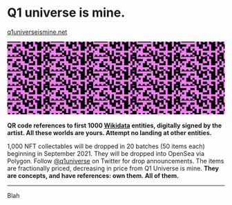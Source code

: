 # Q1 universe is mine.
[q1universeismine.net](https://www.q1universeismine.net/)

![](_img/twitter_header.png)

**QR code references to first 1000 [Wikidata](https://www.wikidata.org/wiki/Wikidata:Main_Page) entities,
digitally signed by the artist. All these worlds are yours.
Attempt no landing at other entities.**

1,000 NFT collectables will be dropped
in 20 batches (50 items each) beginning in September 2021.
They will be dropped into OpenSea via Polygon.
Follow [@q1universe](https://twitter.com/q1universe) on Twitter for drop announcements.
The items are fractionally priced, decreasing in price from
Q1 Universe is mine.
**They are concepts, and have references: own them. All of them.**

--- 

Blah
